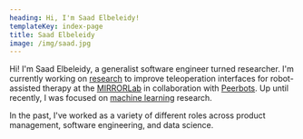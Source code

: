 ```yaml
---
heading: Hi, I'm Saad Elbeleidy!
templateKey: index-page
title: Saad Elbeleidy
image: /img/saad.jpg
---
```

Hi! I'm Saad Elbeleidy, a generalist software engineer turned researcher. I'm currently working on [research](/research) to improve teleoperation interfaces for robot-assisted therapy at the [MIRRORLab](https://mirrorlab.mines.edu) in collaboration with [Peerbots](https://peerbots.org). Up until recently, I was focused on [machine learning](/machine-learning) research.

In the past, I've worked as a variety of different roles across product management, software engineering, and data science.